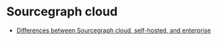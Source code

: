 # Sourcegraph cloud

- [Differences between Sourcegraph cloud, self-hosted, and enterprise](cloud_self_hosted_comparison.md)
